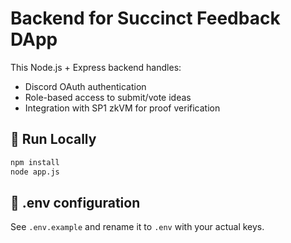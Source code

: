 # Backend for Succinct Feedback DApp

This Node.js + Express backend handles:
- Discord OAuth authentication
- Role-based access to submit/vote ideas
- Integration with SP1 zkVM for proof verification

## 🚀 Run Locally

```bash
npm install
node app.js
```

## 📁 .env configuration

See `.env.example` and rename it to `.env` with your actual keys.
